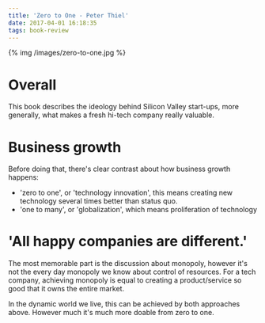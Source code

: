 ```yaml
---
title: 'Zero to One - Peter Thiel'
date: 2017-04-01 16:18:35
tags: book-review
---
```


{% img /images/zero-to-one.jpg %}

Overall
===
This book describes the ideology behind Silicon Valley start-ups, more generally, what makes a fresh hi-tech company really valuable.

Business growth
===
Before doing that, there's clear contrast about how business growth happens: 
- 'zero to one', or 'technology innovation', this means creating new technology several times better than status quo.
- 'one to many', or 'globalization', which means proliferation of technology

'All happy companies are different.'
===
The most memorable part is the discussion about monopoly, however it's not the every day monopoly we know about control of resources. For a tech company, achieving monopoly is equal to creating a product/service so good that it owns the entire market.

In the dynamic world we live, this can be achieved by both approaches above. However much it's much more doable from zero to one.

